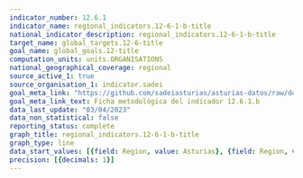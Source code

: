 ```yaml
---
indicator_number: 12.6.1
indicator_name: regional_indicators.12-6-1-b-title
national_indicator_description: regional_indicators.12-6-1-b-title
target_name: global_targets.12-6-title
goal_name: global_goals.12-title
computation_units: units.ORGANISATIONS
national_geographical_coverage: regional
source_active_1: true
source_organisation_1: indicator.sadei
goal_meta_link: "https://github.com/sadeiasturias/asturias-datos/raw/develop/descargas/metodologia/12.6.1.b.pdf"
goal_meta_link_text: Ficha metodológica del indicador 12.6.1.b
data_last_update: "03/04/2023"
data_non_statistical: false
reporting_status: complete
graph_title: regional_indicators.12-6-1-b-title
graph_type: line
data_start_values: [{field: Region, value: Asturias}, {field: Region, value: España}]
precision: [{decimals: 1}]
---
```

